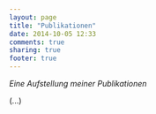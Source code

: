 ```yaml
---
layout: page
title: "Publikationen"
date: 2014-10-05 12:33
comments: true
sharing: true
footer: true
---
```


*Eine Aufstellung meiner Publikationen* 

(...)

